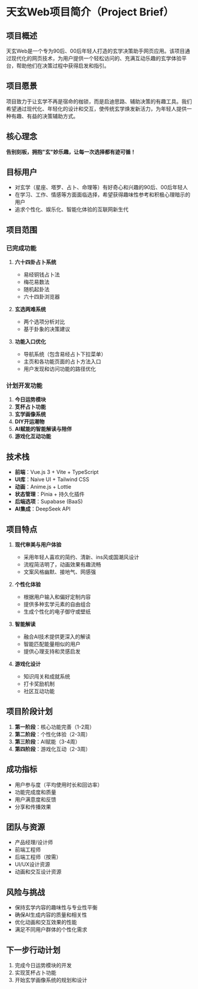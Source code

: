 # 天玄Web项目简介（Project Brief）

## 项目概述
天玄Web是一个专为90后、00后年轻人打造的玄学决策助手网页应用。该项目通过现代化的网页技术，为用户提供一个轻松访问的、充满互动乐趣的玄学体验平台，帮助他们在决策过程中获得启发和指引。

## 项目愿景
项目致力于让玄学不再是宿命的枷锁，而是启迪思路、辅助决策的有趣工具。我们希望通过现代化、年轻化的设计和交互，使传统玄学焕发新活力，为年轻人提供一种有趣、有益的决策辅助方式。

## 核心理念
**告别刻板，拥抱"玄"妙乐趣，让每一次选择都有迹可循！**

## 目标用户
- 对玄学（星座、塔罗、占卜、命理等）有好奇心和兴趣的90后、00后年轻人
- 在学习、工作、情感等方面面临选择，希望获得趣味性参考和积极心理暗示的用户
- 追求个性化、娱乐化、智能化体验的互联网新生代

## 项目范围

### 已完成功能
1. **六十四卦占卜系统**
   - 易经铜钱占卜法
   - 梅花易数法
   - 随机起卦法
   - 六十四卦浏览器

2. **玄选两难系统**
   - 两个选项分析对比
   - 基于卦象的决策建议

3. **功能入口优化**
   - 导航系统（包含易经占卜下拉菜单）
   - 主页和各功能页面的占卜方法入口
   - 用户发现和访问功能的路径优化

### 计划开发功能
1. **今日运势模块**
2. **笅杯占卜功能**
3. **玄学画像系统**
4. **DIY开运潮物**
5. **AI赋能的智能解读与陪伴**
6. **游戏化互动功能**

## 技术栈
- **前端**：Vue.js 3 + Vite + TypeScript
- **UI库**：Naive UI + Tailwind CSS
- **动画**：Anime.js + Lottie
- **状态管理**：Pinia + 持久化插件
- **后端选项**：Supabase (BaaS)
- **AI集成**：DeepSeek API

## 项目特点
1. **现代审美与用户体验**
   - 采用年轻人喜欢的简约、清新、ins风或国潮风设计
   - 流程简洁明了，动画效果有趣流畅
   - 文案风格幽默、接地气、网感强

2. **个性化体验**
   - 根据用户输入和偏好定制内容
   - 提供多种玄学元素的自由组合
   - 生成个性化的电子御守或壁纸

3. **智能解读**
   - 融合AI技术提供更深入的解读
   - 智能匹配能量相似的用户
   - 提供心理支持和灵感启发

4. **游戏化设计**
   - 知识闯关和成就系统
   - 打卡奖励机制
   - 社区互动功能

## 项目阶段计划
1. **第一阶段**：核心功能完善（1-2周）
2. **第二阶段**：个性化体验（2-3周）
3. **第三阶段**：AI赋能（3-4周）
4. **第四阶段**：游戏化互动（2-3周）

## 成功指标
- 用户参与度（平均使用时长和回访率）
- 功能完成度和质量
- 用户满意度和反馈
- 分享和传播效果

## 团队与资源
- 产品经理/设计师
- 前端工程师
- 后端工程师（按需）
- UI/UX设计资源
- 动画和交互设计资源

## 风险与挑战
- 保持玄学内容的趣味性与专业性平衡
- 确保AI生成内容的质量和相关性
- 优化动画和交互效果的性能
- 满足不同用户群体的个性化需求

## 下一步行动计划
1. 完成今日运势模块的开发
2. 实现笅杯占卜功能
3. 开始玄学画像系统的规划和设计 